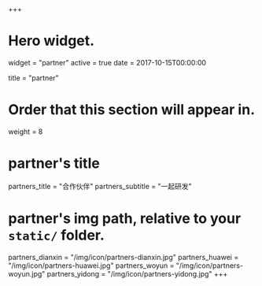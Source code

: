 +++
# Hero widget.
widget = "partner"
active = true
date = 2017-10-15T00:00:00

title = "partner"

# Order that this section will appear in.
weight = 8

# partner's title
partners_title = "合作伙伴"
partners_subtitle = "一起研发"

# partner's img path, relative to your `static/` folder.
partners_dianxin = "/img/icon/partners-dianxin.jpg"
partners_huawei = "/img/icon/partners-huawei.jpg"
partners_woyun = "/img/icon/partners-woyun.jpg"
partners_yidong = "/img/icon/partners-yidong.jpg"
+++